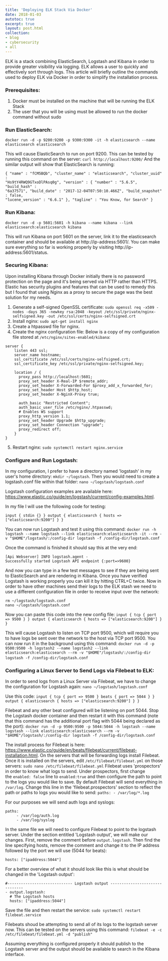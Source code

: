 ```yaml
---
title: 'Deploying ELK Stack Via Docker'
date: 2018-01-03
autotoc: true
excerpt: true
layout: post.html
collection:
- blog
- cybersecurity
- all
---
```



ELK is a stack combining ElasticSearch,
Logstash and Kibana in order to provide greater visibility via logging. ELK
allows a user to quickly and effectively sort through logs. This article will
briefly outline the commands used to deploy ELK via Docker in order to simplify
the installation process.  

### Prerequisites: 
1. Docker must be installed on the machine that will be running the ELK Stack
2. The user that you will be using must be allowed to run the docker command
without sudo  

### Run ElasticSearch:
```
docker run -d -p 9200:9200 -p 9300:9300 -it -h elasticsearch --name elasticsearch elasticsearch
``` 
This will cause ElasticSearch to run on port 9200.
This can be tested by running this command on the server: `curl http://localhost:9200/` And the similar output will show that ElasticSearch is running:
```
{ "name" : "fCM5BQb", "cluster_name" : "elasticsearch", "cluster_uuid" :
"Hs9tY4RWQ9GTxoDlPAsq0g", "version" : { "number" : "5.6.5", "build_hash" :
"6a37571", "build_date" : "2017-12-04T07:50:10.466Z", "build_snapshot" : false,
"lucene_version" : "6.6.1" }, "tagline" : "You Know, for Search" }  
```

### Run Kibana: 
```
docker run -d -p 5601:5601 -h kibana --name kibana --link elasticsearch:elasticsearch kibana
``` 
This will run Kibana on port 5601 on the server, link it to the elasticsearch container and should be available at http://ip-address:5601/. You can make sure everything so far is working properly by visiting http://ip-address:5601/status.

### Securing Kibana:
Upon installing Kibana through Docker initially there is no password protection
on the page and it's being served via HTTP rather than HTTPS. Elastic has
security plugins and features that can be used to remedy this but I found that
using Nginx as a proxy to secure the page was the best solution for my needs.

1. Generate a self-signed OpenSSL certificate: `sudo openssl req -x509 -nodes -days 365 -newkey rsa:2048 -keyout /etc/ssl/private/nginx-selfsigned.key -out /etc/ssl/certs/nginx-selfsigned.crt` 
2. Install nginx: `sudo apt-get install nginx` 
3. Create a htpasswd file for nginx. 
4. Create the nginx configuration file: Below is a copy of my configuration file stored at `/etc/nginx/sites-enabled/kibana`: 
```
server { 
    listen 443 ssl; 
    server_name hostname; 
    ssl_certificate /etc/ssl/certs/nginx-selfsigned.crt; 
    ssl_certificate_key /etc/ssl/private/nginx-selfsigned.key;

    location / { 
      proxy_pass http://localhost:5601; 
      proxy_set_header X-Real-IP $remote_addr; 
      proxy_set_header X-Forwarded-For $proxy_add_x_forwarded_for; 
      proxy_set_header Host $http_host; 
      proxy_set_header X-NginX-Proxy true; 
      
      auth_basic "Restricted Content"; 
      auth_basic_user_file /etc/nginx/.htpasswd; 
      # Enables WS support 
      proxy_http_version 1.1; 
      proxy_set_header Upgrade $http_upgrade; 
      proxy_set_header Connection "upgrade"; 
      proxy_redirect off; 
    } 
}
``` 

5. Restart nginx: `sudo systemctl restart nginx.service` 

### Configure and Run Logstash:
In my configuration, I prefer to have a directory named 'logstash' in my user's home directory: `mkdir ~/logstash`. 
Then you would need to create a logstash.conf file within that folder: `nano ~/logstash/logstash.conf` 

Logstash configuration examples are available here: https://www.elastic.co/guide/en/logstash/current/config-examples.html. 

In my file I will use the following code for testing:
```
input { stdin {} } output { elasticsearch { hosts => ["elasticsearch:9200"] } }
```

You can now run Logstash and test it using this command: `docker run -h logstash --name logstash --link elasticsearch:elasticsearch -it --rm -v "$HOME"/logstash/:/config-dir logstash -f /config-dir/logstash.conf` 

Once the command is finished it should say this at the very end: 
```
[Api Webserver] INFO logstash.agent -
Successfully started Logstash API endpoint {:port=>9600}
```

And now you can type in a few test messages to see if they are being sent to ElasticSearch and are rendering in Kibana. Once you have verified Logstash is working properly you can kill it by hitting CTRL+C twice. Now in order to have other machines send their logs to the ELK stash we need to use a different configuration file in order to receive input over the network: 
```
rm ~/logstash/logstash.conf 
nano ~/logstash/logstash.conf 
```

Now you can paste this code into the new config file:
`input { tcp { port => 9500 } } output { elasticsearch { hosts => ["elasticsearch:9200"] } }` 

This will cause Logstash to listen on TCP port 9500, which will require you to have logs be sent over the network to the host via TCP port 9500. You can now run it in the background using this command: `docker run -d -p 9500:9500 -h logstash2 --name logstash2 --link elasticsearch:elasticsearch --rm -v "$HOME"/logstash/:/config-dir logstash -f /config-dir/logstash.conf` 


### Configuring a Linux Server to Send Logs via Filebeat to ELK:
In order to send logs from a Linux Server via Filebeat, we have to change the configuration for Logstash again: 
`nano ~/logstash/logstash.conf` 

Use this code:
`input { tcp { port => 9500 } beats { port => 5044 } } output { elasticsearch { hosts => ["elasticsearch:9200"] } }` 

Filebeat and any other beat configured will be listening on port 5044. Stop the Logstash docker container and then restart it with this command (note that this command has the additional port flag with 5044 being declared as the port): 
`docker run -d -p 9500:9500 -p 5044:5044 -h logstash --name logstash --link elasticsearch:elasticsearch --rm -v "$HOME"/logstash/:/config-dir logstash -f /config-dir/logstash.conf` 

The install process for Filebeat is here: https://www.elastic.co/guide/en/beats/filebeat/current/filebeat-installation.html. On the servers that will be forwarding logs install Filebeat. Once it is installed on the servers, edit `/etc/filebeat/filebeat.yml` on those servers: 
`sudo nano /etc/filebeat/filebeat.yml` 
Filebeat uses 'prospectors' in order to know what logs to send. Under prospectors, first change the `enabled: false` line to `enabled:true` and then configure the path to point to the logs you would like to save. By default Filebeat will send everything in `/var/log`. Change this line in the 'filebeat.prospectors' section to reflect the path or paths to logs you would like to send: 
`paths: - /var/log/*.log` 

For our purposes we will send auth logs and syslogs: 
```
paths: 
     - /var/log/auth.log 
     - /var/log/syslog
``` 

In the same file we will need to configure Filebeat to point to the logstash server. Under the section entitled 'Logstash output', we will make our changes. First, remove the comment before `output.logstash`. Then find the line specifying hosts, remove the comment and change it to the IP address followed by the port we will use (5044 for beats): 
```
hosts: ["ipaddress:5044"] 
```

For a better overview of what it should look like this is what should be changed in the 'Logstash output': 
```
#----------------------------- Logstash output -------------------------------
- output.logstash: 
  # The Logstash hosts 
  hosts: ["ipaddress:5044"] 
```

Save the file and then restart the service: 
`sudo systemctl restart filebeat.service` 

Filebeats shoud be attempting to send all of its logs to the logstash server now. This can be tested on the servers using this command: 
`filebeat -e -c /etc/filebeat/filebeat.yml -d "publish"` 

Assuming everything is configured properly it should publish to the Logstash server and the output should be available to search in the Kibana interface.
